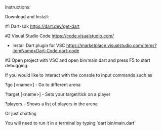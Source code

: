 Instructions:

Download and Install:

#1 Dart-sdk https://dart.dev/get-dart

#2 Visual Studio Code https://code.visualstudio.com/

- Install Dart plugin for VSC https://marketplace.visualstudio.com/items?itemName=Dart-Code.dart-code

#3 Open project with VSC and open bin/main.dart and press F5 to start debugging. 

If you would like to interact with the console to input commands such as

?go \[\<name\>\]        - Go to different arena
  
?target \[\<name\>\]    - Sets your target/tick on a player
  
?players            - Shows a list of players in the arena

Or just chatting

You will need to run it in a terminal by typing 'dart bin/main.dart'
